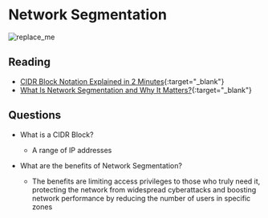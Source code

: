 # Network Segmentation

![replace_me](https://codeworks.blob.core.windows.net/public/assets/img/illustrations/placeholder.svg)

## Reading

- [CIDR Block Notation Explained in 2 Minutes](https://medium.com/@acropoiesis/cidr-block-notation-explained-in-2-minutes-1010ec0dbc15){:target="_blank"}
- [What Is Network Segmentation and Why It Matters?](https://www.comptia.org/blog/security-awareness-training-network-segmentation){:target="_blank"}


## Questions
- What is a CIDR Block?

  - A range of IP addresses

- What are the benefits of Network Segmentation?

  - The benefits are limiting access privileges to those who truly need it, protecting the network from widespread cyberattacks and boosting network performance by reducing the number of users in specific zones
